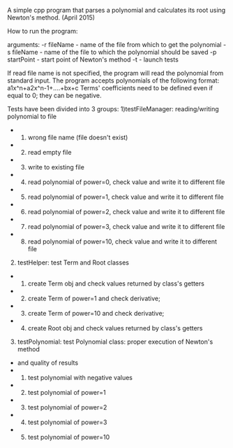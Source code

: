 A simple cpp program that parses a polynomial and calculates its root using Newton's method. (April 2015)

How to run the program:

arguments:
-r fileName - name of the file from which to get the polynomial
-s fileName - name of the file to which the polynomial should be saved
-p startPoint - start point of Newton's method
-t - launch tests

If read file name is not specified, the program will read the polynomial from standard input.
The program accepts polynomials of the following format:
a1x^n+a2x^n-1+....+bx+c
Terms' coefficients need to be defined even if equal to 0; they can be negative.


Tests have been divided into 3 groups:
1)testFileManager: reading/writing polynomial to file
 * 1. wrong file name (file doesn't exist)
 * 2. read empty file
 * 3. write to existing file
 * 4. read polynomial of power=0, check value and write it to different file
 * 5. read polynomial of power=1, check value and write it to different file
 * 6. read polynomial of power=2, check value and write it to different file
 * 7. read polynomial of power=3, check value and write it to different file
 * 8. read polynomial of power=10, check value and write it to different file


2) testHelper: test Term and Root classes
 * 1. create Term obj and check values returned by class's getters
 * 2. create Term of power=1 and check derivative;
 * 3. create Term of power=10 and check derivative;
 * 4. create Root obj and check values returned by class's getters


3) testPolynomial: test Polynomial class: proper execution of Newton's method
 * and quality of results
 * 1. test polynomial with negative values
 * 2. test polynomial of power=1
 * 3. test polynomial of power=2
 * 4. test polynomial of power=3
 * 5. test polynomial of power=10
